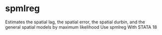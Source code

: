 # spmlreg
Estimates the spatial lag, the spatial error, the spatial durbin, and the general spatial models by maximum likelihood Use spmlreg With STATA 18
